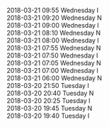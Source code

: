 2018-03-21 09:55 Wednesday  I  
2018-03-21 09:20 Wednesday  N  
2018-03-21 09:00 Wednesday  I  
2018-03-21 08:10 Wednesday  N  
2018-03-21 08:00 Wednesday  I  
2018-03-21 07:55 Wednesday  N  
2018-03-21 07:50 Wednesday  I  
2018-03-21 07:05 Wednesday  N  
2018-03-21 07:00 Wednesday  I  
2018-03-21 06:00 Wednesday  N  
2018-03-20 21:50 Tuesday  I  
2018-03-20 20:40 Tuesday  N  
2018-03-20 20:25 Tuesday  I  
2018-03-20 19:45 Tuesday  N  
2018-03-20 19:40 Tuesday  I  
